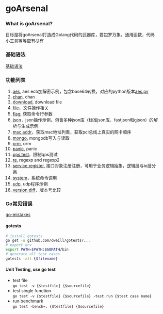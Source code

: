 # goArsenal

### What is goArsenal?
目标是将goArsenal打造成Golang代码的武器库，要包罗万象。通用函数，代码小工具等等应有尽有

### 基础语法
[基础语法](https://github.com/miaoyc666/rd-manual/tree/main/Golang)

### 功能列表
1. [aes](./aes/aes.go), aes ecb加解密示例，包含base64转换，对应的python版本[aes.py](https://github.com/miaoyc666/pyArsenal/blob/master/aes.py)
2. [chan](./chan/chan.go), chan
3. [download](./download/download.go), download file
4. [file](./file/file.go)，文件操作相关
5. [flag](./flag/flag.go), 获取命令行参数
6. [json](./json/)，json操作示例，包含多种json库（标准json库、fastjson和gjson）的解析与生成示例
7. [mac addr](./network/network.go)，获取mac地址列表，获取pci总线上真实的网卡顺序
8. [mongo](./mongo/main.go), mongodb写入与读取
9. [orm](./orm/README.md), orm
10. [panic](./panic/main.go), panic 
11. [qps test](./qps/qps.go)，限制qps测试
12. [re](./re/re.go), regexp and regexp2
13. [service register](./serviceRegister/serviceRegister.go), 接口对象注册注册，可用于业务逻辑抽象，逻辑层与io层分离
14. [system](./system/system.go)，系统命令调用
15. [udp](./udp/udpClient.go), udp程序示例
16. [version diff](./versionDiff/versionDiff.go)，版本号比较

### Go常见错误
[go-mistakes](https://github.com/miaoyc666/go-mistakes)

#### gotests
```bash
# install gotests
go get -u github.com/cweill/gotests/...
# export env
export PATH=$PATH:$GOPATH/bin
# generate all test cases
gotests -all {$filename}
```

#### Unit Testing, use go test
- test file  
`go test -v {$testfile} {$sourcefile}`
- test single function  
`go test -v {$testfile} {$sourcefile} -test.run {$test case name}`
- run benchmark  
`go test -bench=. {$testfile} {$sourcefile}`

